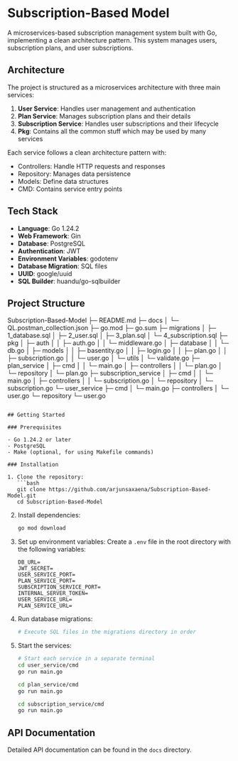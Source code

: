# Subscription-Based Model

A microservices-based subscription management system built with Go, implementing a clean architecture pattern. This system manages users, subscription plans, and user subscriptions.

## Architecture

The project is structured as a microservices architecture with three main services:

1. **User Service**: Handles user management and authentication
2. **Plan Service**: Manages subscription plans and their details
3. **Subscription Service**: Handles user subscriptions and their lifecycle
4. **Pkg**: Contains all the common stuff which may be used by many services

Each service follows a clean architecture pattern with:
- Controllers: Handle HTTP requests and responses
- Repository: Manages data persistence
- Models: Define data structures
- CMD: Contains service entry points

## Tech Stack

- **Language**: Go 1.24.2
- **Web Framework**: Gin
- **Database**: PostgreSQL
- **Authentication**: JWT
- **Environment Variables**: godotenv
- **Database Migration**: SQL files
- **UUID**: google/uuid
- **SQL Builder**: huandu/go-sqlbuilder

## Project Structure

Subscription-Based-Model
├─ README.md
├─ docs
│  └─ QL.postman_collection.json
├─ go.mod
├─ go.sum
├─ migrations
│  ├─ 1_database.sql
│  ├─ 2_user.sql
│  ├─ 3_plan.sql
│  └─ 4_subscription.sql
├─ pkg
│  ├─ auth
│  │  ├─ auth.go
│  │  └─ middleware.go
│  ├─ database
│  │  └─ db.go
│  ├─ models
│  │  ├─ basentity.go
│  │  ├─ login.go
│  │  ├─ plan.go
│  │  ├─ subscription.go
│  │  └─ user.go
│  └─ utils
│     └─ validate.go
├─ plan_service
│  ├─ cmd
│  │  └─ main.go
│  ├─ controllers
│  │  └─ plan.go
│  └─ repository
│     └─ plan.go
├─ subscription_service
│  ├─ cmd
│  │  └─ main.go
│  ├─ controllers
│  │  └─ subscription.go
│  └─ repository
│     └─ subscription.go
└─ user_service
   ├─ cmd
   │  └─ main.go
   ├─ controllers
   │  └─ user.go
   └─ repository
      └─ user.go

```

## Getting Started

### Prerequisites

- Go 1.24.2 or later
- PostgreSQL
- Make (optional, for using Makefile commands)

### Installation

1. Clone the repository:
   ```bash
   git clone https://github.com/arjunsaxaena/Subscription-Based-Model.git
   cd Subscription-Based-Model
   ```

2. Install dependencies:
   ```bash
   go mod download
   ```

3. Set up environment variables:
   Create a `.env` file in the root directory with the following variables:
   ```
   DB_URL=
   JWT_SECRET=
   USER_SERVICE_PORT=
   PLAN_SERVICE_PORT=
   SUBSCRIPTION_SERVICE_PORT=
   INTERNAL_SERVER_TOKEN=
   USER_SERVICE_URL=
   PLAN_SERVICE_URL=
   ```

4. Run database migrations:
   ```bash
   # Execute SQL files in the migrations directory in order
   ```

5. Start the services:
   ```bash
   # Start each service in a separate terminal
   cd user_service/cmd
   go run main.go

   cd plan_service/cmd
   go run main.go

   cd subscription_service/cmd
   go run main.go
   ```

## API Documentation

Detailed API documentation can be found in the `docs` directory.
```